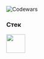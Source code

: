 ![Codewars](https://www.codewars.com/users/daniltro/badges/large)


### Стек

<div style="display: flex; gap: 10px;">
  <img src="https://img.icons8.com/?size=100&id=v8RpPQUwv0N8&format=png&color=000000" width="50" height="50">
</div>

